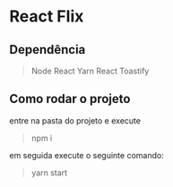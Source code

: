 # React Flix

## Dependência

> Node
> React
> Yarn
> React Toastify

## Como rodar o projeto

entre na pasta do projeto e execute
> npm i

em seguida execute o seguinte comando: 
> yarn start
